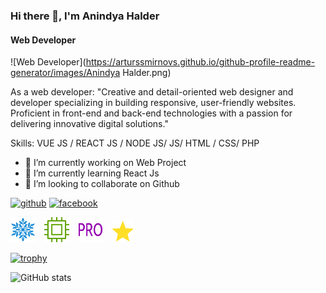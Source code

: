 ### Hi there 👋, I'm Anindya Halder
#### Web Developer
![Web Developer](https://arturssmirnovs.github.io/github-profile-readme-generator/images/Anindya Halder.png)

As a web developer:
"Creative and detail-oriented web designer and developer specializing in building responsive, user-friendly websites. Proficient in front-end and back-end technologies with a passion for delivering innovative digital solutions."



Skills: VUE JS / REACT JS / NODE JS/ JS/ HTML / CSS/ PHP

- 🔭 I’m currently working on Web Project 
- 🌱 I’m currently learning React Js 
- 👯 I’m looking to collaborate on Github 


[<img src='https://cdn.jsdelivr.net/npm/simple-icons@3.0.1/icons/github.svg' alt='github' height='40'>](https://github.com/Anindya231220)  [<img src='https://cdn.jsdelivr.net/npm/simple-icons@3.0.1/icons/facebook.svg' alt='facebook' height='40'>](https://www.facebook.com/anindya.halder.50)  

<a href='https://archiveprogram.github.com/'><img src='https://raw.githubusercontent.com/acervenky/animated-github-badges/master/assets/acbadge.gif' width='40' height='40'></a> <a href='https://docs.github.com/en/developers'><img src='https://raw.githubusercontent.com/acervenky/animated-github-badges/master/assets/devbadge.gif' width='40' height='40'></a> <a href='https://github.com/pricing'><img src='https://raw.githubusercontent.com/acervenky/animated-github-badges/master/assets/pro.gif' width='40' height='40'></a> <a href='https://stars.github.com/'><img src='https://raw.githubusercontent.com/acervenky/animated-github-badges/master/assets/starbadge.gif' width='35' height='35'></a> 

[![trophy](https://github-profile-trophy.vercel.app/?username=Anindya231220)](https://github.com/ryo-ma/github-profile-trophy)

![GitHub stats](https://github-readme-stats.vercel.app/api?username=Anindya231220&show_icons=true)  
